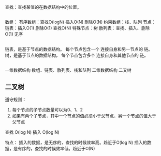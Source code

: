 查找：查找某值的在数据结构中的位置。
## 
数组：
  有序数组：查找O(logN) 插入O(N) 删除O(N)
  约束数组：栈、队列
节点：
  链表：插入O(1) 删除O(1) 查找O(N)
  特殊节点：树
散列表：查找、插入、删除 O(1) 无序

## 
链表，是基于节点的数据结构。
  每个节点包含一个 连接自身和另一节点的 链。
树，是基于节点的数据结构。
  每个节点包含多个 连接自身和其他节点的 链。

## 
一维数据结构
  数组、链表、散列表、栈和队列
二维数据结构
  二叉树

## 二叉树
遵守规则：
  1. 每个节点的子节点数量可以为0、1、2
  2. 如果有两个子节点，其中一个节点的值必须小于父节点，另一个节点的值大于父节点

查找 O(log N)
插入 O(log N)

特点：
  插入的数据，是无序的，查找的时候效率高。趋近于O(log N)
  插入的数据，是有序的，查找的时候效率低。趋近于O(N)